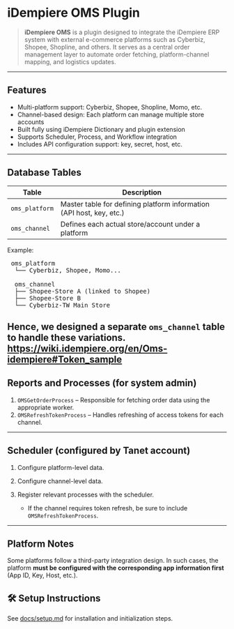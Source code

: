 



# iDempiere OMS Plugin

> **iDempiere OMS** is a plugin designed to integrate the iDempiere ERP system with external e-commerce platforms such as Cyberbiz, Shopee, Shopline, and others. It serves as a central order management layer to automate order fetching, platform-channel mapping, and logistics updates.

---

## Features

- Multi-platform support: Cyberbiz, Shopee, Shopline, Momo, etc.
- Channel-based design: Each platform can manage multiple store accounts
- Built fully using iDempiere Dictionary and plugin extension
- Supports Scheduler, Process, and Workflow integration
- Includes API configuration support: key, secret, host, etc.

---

## Database Tables

| Table         | Description                                                |
|---------------|------------------------------------------------------------|
| `oms_platform` | Master table for defining platform information (API host, key, etc.) |
| `oms_channel`  | Defines each actual store/account under a platform         |

Example:
<pre> oms_platform 
  └── Cyberbiz, Shopee, Momo... 
  
  oms_channel 
  ├── Shopee-Store A (linked to Shopee) 
  ├── Shopee-Store B 
  └── Cyberbiz-TW Main Store  </pre>


Hence, we designed a separate `oms_channel` table to handle these variations.<br>
https://wiki.idempiere.org/en/Oms-idempiere#Token_sample
----

## Reports and Processes (for system admin)

1. `OMSGetOrderProcess` – Responsible for fetching order data using the appropriate worker.
2. `OMSRefreshTokenProcess` – Handles refreshing of access tokens for each channel.

---

## Scheduler (configured by Tanet account)

1. Configure platform-level data.
2. Configure channel-level data.
3. Register relevant processes with the scheduler.

   * If the channel requires token refresh, be sure to include `OMSRefreshTokenProcess`.

---

## Platform Notes

Some platforms follow a third-party integration design. In such cases, the platform **must be configured with the corresponding app information first** (App ID, Key, Host, etc.).

## 🛠️ Setup Instructions
See [docs/setup.md](./docs/setup.md) for installation and initialization steps.

